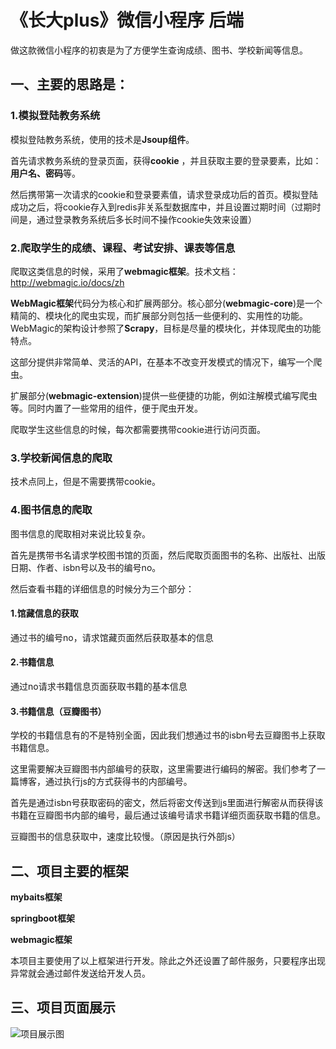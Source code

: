 # 《长大plus》微信小程序  后端

做这款微信小程序的初衷是为了方便学生查询成绩、图书、学校新闻等信息。

## 一、主要的思路是：

### 1.模拟登陆教务系统

模拟登陆教务系统，使用的技术是**Jsoup组件**。

首先请求教务系统的登录页面，获得**cookie** ，并且获取主要的登录要素，比如：**用户名、密码**等。

然后携带第一次请求的cookie和登录要素值，请求登录成功后的首页。模拟登陆成功之后，将cookie存入到redis非关系型数据库中，并且设置过期时间（过期时间是，通过登录教务系统后多长时间不操作cookie失效来设置）

### 2.爬取学生的成绩、课程、考试安排、课表等信息

爬取这类信息的时候，采用了**webmagic框架**。技术文档：http://webmagic.io/docs/zh

**WebMagic框架**代码分为核心和扩展两部分。核心部分(**webmagic-core**)是一个精简的、模块化的爬虫实现，而扩展部分则包括一些便利的、实用性的功能。WebMagic的架构设计参照了**Scrapy**，目标是尽量的模块化，并体现爬虫的功能特点。

这部分提供非常简单、灵活的API，在基本不改变开发模式的情况下，编写一个爬虫。

扩展部分(**webmagic-extension**)提供一些便捷的功能，例如注解模式编写爬虫等。同时内置了一些常用的组件，便于爬虫开发。

爬取学生这些信息的时候，每次都需要携带cookie进行访问页面。

### 3.学校新闻信息的爬取

技术点同上，但是不需要携带cookie。

### 4.图书信息的爬取

图书信息的爬取相对来说比较复杂。

首先是携带书名请求学校图书馆的页面，然后爬取页面图书的名称、出版社、出版日期、作者、isbn号以及书的编号no。

然后查看书籍的详细信息的时候分为三个部分：

#### 1.馆藏信息的获取

通过书的编号no，请求馆藏页面然后获取基本的信息

#### 2.书籍信息

通过no请求书籍信息页面获取书籍的基本信息

#### 3.书籍信息（豆瓣图书）

学校的书籍信息有的不是特别全面，因此我们想通过书的isbn号去豆瓣图书上获取书籍信息。

这里需要解决豆瓣图书内部编号的获取，这里需要进行编码的解密。我们参考了一篇博客，通过执行js的方式获得书的内部编号。

首先是通过isbn号获取密码的密文，然后将密文传送到js里面进行解密从而获得该书籍在豆瓣图书内部的编号，最后通过该编号请求书籍详细页面获取书籍的信息。

豆瓣图书的信息获取中，速度比较慢。（原因是执行外部js）

## 二、项目主要的框架

**mybaits框架**

**springboot框架**

**webmagic框架**

本项目主要使用了以上框架进行开发。除此之外还设置了邮件服务，只要程序出现异常就会通过邮件发送给开发人员。

## 三、项目页面展示

![项目展示图](https://images.gitee.com/uploads/images/2020/0912/104838_17d266d7_4878586.png "图片1.png")